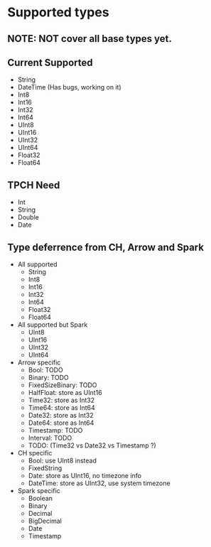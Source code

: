 # Supported types

## NOTE: NOT cover all base types yet.

## Current Supported
* String
* DateTime (Has bugs, working on it)
* Int8
* Int16
* Int32
* Int64
* UInt8
* UInt16
* UInt32
* UInt64
* Float32
* Float64

## TPCH Need
* Int
* String
* Double
* Date

## Type deferrence from CH, Arrow and Spark
* All supported
    * String
    * Int8
    * Int16
    * Int32
    * Int64
    * Float32
    * Float64
* All supported but Spark
    * UInt8
    * UInt16
    * UInt32
    * UInt64
* Arrow specific
    * Bool: TODO
    * Binary: TODO
    * FixedSizeBinary: TODO
    * HalfFloat: store as UInt16
    * Time32: store as Int32
    * Time64: store as Int64
    * Date32: store as Int32
    * Date64: store as Int64
    * Timestamp: TODO
    * Interval: TODO
    * TODO: (Time32 vs Date32 vs Timestamp ?)
* CH specific
    * Bool: use UInt8 instead
    * FixedString
    * Date: store as UInt16, no timezone info
    * DateTime: store as UInt32, use system timezone
* Spark specific
    * Boolean
    * Binary
    * Decimal
    * BigDecimal
    * Date
    * Timestamp
